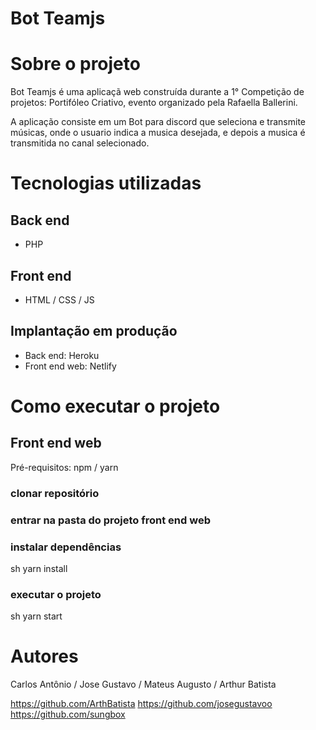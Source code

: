 # Bot Teamjs

# Sobre o projeto


Bot Teamjs é uma aplicaçã web construída durante a 1° Competição de projetos: Portifóleo Criativo, evento organizado pela Rafaella Ballerini.

A aplicação consiste em um Bot para discord que seleciona e transmite músicas, onde o usuario indica a musica desejada, e depois a musica é transmitida no canal selecionado.

# Tecnologias utilizadas
## Back end
- PHP

## Front end
- HTML / CSS / JS

## Implantação em produção
- Back end: Heroku
- Front end web: Netlify

# Como executar o projeto

## Front end web
Pré-requisitos: npm / yarn

### clonar repositório

### entrar na pasta do projeto front end web

### instalar dependências
sh
yarn install


### executar o projeto
sh
yarn start

# Autores
Carlos Antônio / Jose Gustavo / Mateus Augusto / Arthur Batista

https://github.com/ArthBatista 
https://github.com/josegustavoo
https://github.com/sungbox
